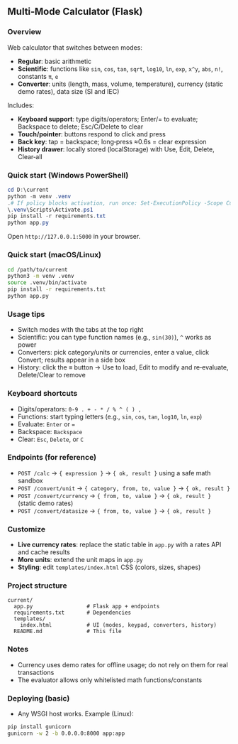 ## Multi‑Mode Calculator (Flask)

### Overview
Web calculator that switches between modes:
- **Regular**: basic arithmetic
- **Scientific**: functions like `sin`, `cos`, `tan`, `sqrt`, `log10`, `ln`, `exp`, `x^y`, `abs`, `n!`, constants `π`, `e`
- **Converter**: units (length, mass, volume, temperature), currency (static demo rates), data size (SI and IEC)

Includes:
- **Keyboard support**: type digits/operators; Enter/= to evaluate; Backspace to delete; Esc/C/Delete to clear
- **Touch/pointer**: buttons respond to click and press
- **Back key**: tap = backspace; long‑press ≈0.6s = clear expression
- **History drawer**: locally stored (localStorage) with Use, Edit, Delete, Clear‑all

### Quick start (Windows PowerShell)
```powershell
cd D:\current
python -m venv .venv
.# If policy blocks activation, run once: Set-ExecutionPolicy -Scope CurrentUser RemoteSigned -Force
\.venv\Scripts\Activate.ps1
pip install -r requirements.txt
python app.py
```
Open `http://127.0.0.1:5000` in your browser.

### Quick start (macOS/Linux)
```bash
cd /path/to/current
python3 -m venv .venv
source .venv/bin/activate
pip install -r requirements.txt
python app.py
```

### Usage tips
- Switch modes with the tabs at the top right
- Scientific: you can type function names (e.g., `sin(30)`), `^` works as power
- Converters: pick category/units or currencies, enter a value, click Convert; results appear in a side box
- History: click the ≡ button → Use to load, Edit to modify and re‑evaluate, Delete/Clear to remove

### Keyboard shortcuts
- Digits/operators: `0-9 . + - * / % ^ ( ) ,`
- Functions: start typing letters (e.g., `sin`, `cos`, `tan`, `log10`, `ln`, `exp`)
- Evaluate: `Enter` or `=`
- Backspace: `Backspace`
- Clear: `Esc`, `Delete`, or `C`

### Endpoints (for reference)
- `POST /calc` → `{ expression }` → `{ ok, result }` using a safe math sandbox
- `POST /convert/unit` → `{ category, from, to, value }` → `{ ok, result }`
- `POST /convert/currency` → `{ from, to, value }` → `{ ok, result }` (static demo rates)
- `POST /convert/datasize` → `{ from, to, value }` → `{ ok, result }`

### Customize
- **Live currency rates**: replace the static table in `app.py` with a rates API and cache results
- **More units**: extend the unit maps in `app.py`
- **Styling**: edit `templates/index.html` CSS (colors, sizes, shapes)

### Project structure
```
current/
  app.py                 # Flask app + endpoints
  requirements.txt       # Dependencies
  templates/
    index.html           # UI (modes, keypad, converters, history)
  README.md              # This file
```

### Notes
- Currency uses demo rates for offline usage; do not rely on them for real transactions
- The evaluator allows only whitelisted math functions/constants

### Deploying (basic)
- Any WSGI host works. Example (Linux):
```bash
pip install gunicorn
gunicorn -w 2 -b 0.0.0.0:8000 app:app
```


